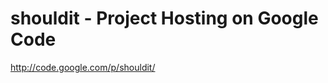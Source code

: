 <!--
id: 239887252
link: http://kevinisom.info/post/239887252/shouldit-project-hosting-on-google-code
slug: shouldit-project-hosting-on-google-code
date: Wed Nov 11 2009 17:22:42 GMT+1300 (NZDT)
raw: {"blog_name":"kevinisom","id":239887252,"post_url":"http://kevinisom.info/post/239887252/shouldit-project-hosting-on-google-code","slug":"shouldit-project-hosting-on-google-code","type":"link","date":"2009-11-11 04:22:42 GMT","timestamp":1257913362,"state":"published","format":"html","reblog_key":"XInO0ho7","tags":[],"short_url":"http://tmblr.co/Zw68YyEJ6EK","highlighted":[],"feed_item":"http://code.google.com/p/shouldit/","from_feed_id":"650234","note_count":0,"title":"shouldit -  Project Hosting on Google Code","url":"http://code.google.com/p/shouldit/","description":""}
publish: 2009-11-011
tags: 
title: shouldit -  Project Hosting on Google Code
-->


shouldit -  Project Hosting on Google Code
==========================================

<http://code.google.com/p/shouldit/>

